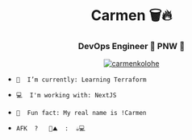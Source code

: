 <h1 align="center">Carmen 🗑🔥</h1>
<h3 align="center">DevOps Engineer 📍 PNW 🌲</h3>
<p align="center"> <a href="https://twitter.com/carmenkolohe" target="blank"><img src="https://img.shields.io/twitter/follow/carmenkolohe?logo=twitter&style=for-the-badge" alt="carmenkolohe" /></a> </p>

- `🧠  I’m currently: Learning Terraform`

- `💻  I'm working with: NextJS`

- `🧐  Fun fact: My real name is !Carmen`

- `AFK  ?   🥾⛰  :  ☕️💻`
